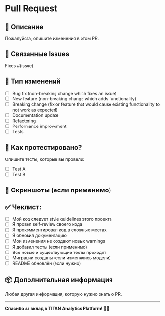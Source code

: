 # Pull Request

## 📝 Описание

Пожалуйста, опишите изменения в этом PR.

## 🔗 Связанные Issues

Fixes #(issue)

## 🎯 Тип изменений

- [ ] Bug fix (non-breaking change which fixes an issue)
- [ ] New feature (non-breaking change which adds functionality)
- [ ] Breaking change (fix or feature that would cause existing functionality to not work as expected)
- [ ] Documentation update
- [ ] Refactoring
- [ ] Performance improvement
- [ ] Tests

## 🧪 Как протестировано?

Опишите тесты, которые вы провели:

- [ ] Test A
- [ ] Test B

## 📸 Скриншоты (если применимо)

## ✅ Чеклист:

- [ ] Мой код следует style guidelines этого проекта
- [ ] Я провел self-review своего кода
- [ ] Я прокомментировал код в сложных местах
- [ ] Я обновил документацию
- [ ] Мои изменения не создают новых warnings
- [ ] Я добавил тесты (если применимо)
- [ ] Все новые и существующие тесты проходят
- [ ] Миграции созданы (если изменялись модели)
- [ ] README обновлён (если нужно)

## 📦 Дополнительная информация

Любая другая информация, которую нужно знать о PR.

---

**Спасибо за вклад в TITAN Analytics Platform!** 🎯✨

